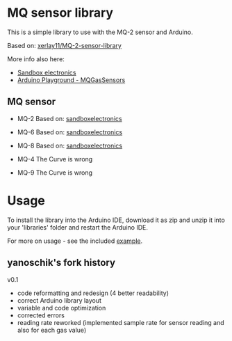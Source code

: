 MQ sensor library
===================
This is a simple library to use with the MQ-2 sensor and Arduino.

Based on: <a href="https://github.com/xerlay11/MQ-2-sensor-library" target="_blank">xerlay11/MQ-2-sensor-library</a>

More info also here:
- <a href="http://sandboxelectronics.com/?p=165" target="_blank">Sandbox electronics</a>
- <a href="http://playground.arduino.cc/Main/MQGasSensors" target="_blank">Arduino Playground - MQGasSensors</a>

MQ sensor
----
- MQ-2 Based on: <a href="http://sandboxelectronics.com/?p=165" target="_blank">sandboxelectronics</a>
- MQ-6 Based on: <a href="http://sandboxelectronics.com/?p=191" target="_blank">sandboxelectronics</a>
- MQ-8 Based on: <a href="http://sandboxelectronics.com/?p=196" target="_blank">sandboxelectronics</a>

- MQ-4 The Curve is wrong
- MQ-9 The Curve is wrong

Usage
======
To install the library into the Arduino IDE, download it as zip and unzip it into your 'libraries' folder and restart the Arduino IDE.

For more on usage - see the included [example](/examples/mq2_example/mq2_example.ino).

yanoschik's fork history
------------------------
v0.1
- code reformatting and redesign (4 better readability)
- correct Arduino library layout
- variable and code optimization
- corrected errors
- reading rate reworked (implemented sample rate for sensor reading and also for each gas value)
